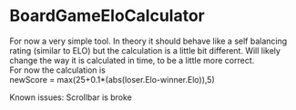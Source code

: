 # BoardGameEloCalculator

For now a very simple tool. 
In theory it should behave like a self balancing rating (similar to ELO) but the calculation is a little bit different. Will likely change the way it is calculated in time, to be a little more correct.  
For now the calculation is   
newScore =  max(25+0.1*(abs(loser.Elo-winner.Elo)),5)


Known issues:
Scrollbar is broke
